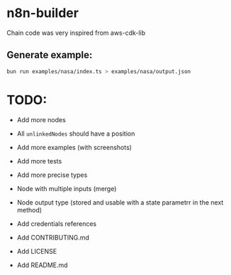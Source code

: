 # n8n-builder

Chain code was very inspired from aws-cdk-lib


## Generate example:

```bash
bun run examples/nasa/index.ts > examples/nasa/output.json
```

# TODO:

- Add more nodes
- All `unlinkedNodes` should have a position
- Add more examples (with screenshots)
- Add more tests
- Add more precise types
- Node with multiple inputs (merge)
- Node output type (stored and usable with a state parametrr in the next method)


- Add credentials references
- Add CONTRIBUTING.md
- Add LICENSE
- Add README.md

